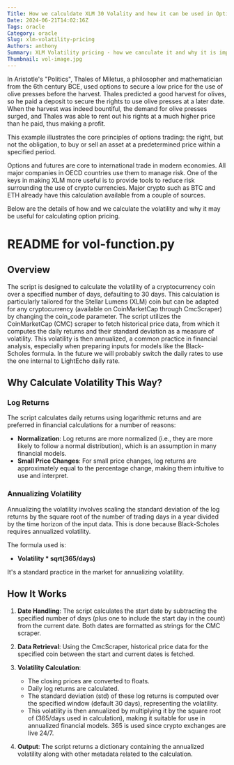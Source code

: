 ```yaml
---
Title: How we calculdate XLM 30 Volality and how it can be used in Option pricing
Date: 2024-06-21T14:02:16Z
Tags: oracle
Category: oracle
Slug: xlm-volatility-pricing
Authors: anthony
Summary: XLM Volatility pricing - how we canculate it and why it is important.
Thumbnail: vol-image.jpg
---
```



In Aristotle's "Politics", Thales of Miletus, a philosopher and mathematician from the 6th century BCE, used options to secure a low price for the use of olive presses before the harvest. Thales predicted a good harvest for olives, so he paid a deposit to secure the rights to use olive presses at a later date. When the harvest was indeed bountiful, the demand for olive presses surged, and Thales was able to rent out his rights at a much higher price than he paid, thus making a profit.

This example illustrates the core principles of options trading: the right, but not the obligation, to buy or sell an asset at a predetermined price within a specified period.

Options and futures are core to international trade in modern economies. All major companies in OECD countries use them to manage risk. One of the keys in making XLM more useful is to provide tools to reduce risk surrounding the use of crypto currencies. Major crypto such as BTC and ETH already have this calculation available from a couple of sources.

Below are the details of how and we calculate the volatility and why it may be useful for calculating option pricing.

# README for vol-function.py

## Overview

The script is designed to calculate the volatility of a cryptocurrency coin over a specified number of days, defaulting to 30 days. This calculation is particularly tailored for the Stellar Lumens (XLM) coin but can be adapted for any cryptocurrency (available on CoinMarketCap through CmcScraper) by changing the coin_code parameter. The script utilizes the CoinMarketCap (CMC) scraper to fetch historical price data, from which it computes the daily returns and their standard deviation as a measure of volatility. This volatility is then annualized, a common practice in financial analysis, especially when preparing inputs for models like the Black-Scholes formula. In the future we will probably switch the daily rates to use the one internal to LightEcho daily rate.

## Why Calculate Volatility This Way?

### Log Returns

The script calculates daily returns using logarithmic returns and are preferred in financial calculations for a number of reasons:

- **Normalization**: Log returns are more normalized (i.e., they are more likely to follow a normal distribution), which is an assumption in many financial models.
- **Small Price Changes**: For small price changes, log returns are approximately equal to the percentage change, making them intuitive to use and interpret.

### Annualizing Volatility

Annualizing the volatility involves scaling the standard deviation of the log returns by the square root of the number of trading days in a year divided by the time horizon of the input data. This is done because Black-Scholes requires annualized volatility.

The formula used is:

- **Volatility * sqrt(365/days)**

It's a standard practice in the market for annualizing volatility.

## How It Works

1. **Date Handling**: The script calculates the start date by subtracting the specified number of days (plus one to include the start day in the count) from the current date. Both dates are formatted as strings for the CMC scraper.

2. **Data Retrieval**: Using the CmcScraper, historical price data for the specified coin between the start and current dates is fetched.

3. **Volatility Calculation**:
    - The closing prices are converted to floats.
    - Daily log returns are calculated.
    - The standard deviation (std) of these log returns is computed over the specified window (default 30 days), representing the volatility.
    - This volatility is then annualized by multiplying it by the square root of (365/days used in calculation), making it suitable for use in annualized financial models. 365 is used since crypto exchanges are live 24/7.

4. **Output**: The script returns a dictionary containing the annualized volatility along with other metadata related to the calculation.

